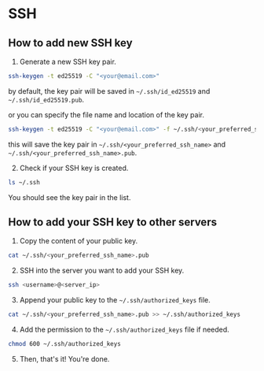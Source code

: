 # SSH

## How to add new SSH key

1. Generate a new SSH key pair.

```bash
ssh-keygen -t ed25519 -C "<your@email.com>"
```

by default, the key pair will be saved in `~/.ssh/id_ed25519` and `~/.ssh/id_ed25519.pub`.

or you can specify the file name and location of the key pair.

```bash
ssh-keygen -t ed25519 -C "<your@email.com>" -f ~/.ssh/<your_preferred_ssh_name>
```

this will save the key pair in `~/.ssh/<your_preferred_ssh_name>` and `~/.ssh/<your_preferred_ssh_name>.pub`.

2. Check if your SSH key is created.

```bash
ls ~/.ssh
```

You should see the key pair in the list.

## How to add your SSH key to other servers

1. Copy the content of your public key.

```bash
cat ~/.ssh/<your_preferred_ssh_name>.pub
```

2. SSH into the server you want to add your SSH key.

```bash
ssh <username>@<server_ip>
```

3. Append your public key to the `~/.ssh/authorized_keys` file.

```bash
cat ~/.ssh/<your_preferred_ssh_name>.pub >> ~/.ssh/authorized_keys
```

4. Add the permission to the `~/.ssh/authorized_keys` file if needed.

```bash
chmod 600 ~/.ssh/authorized_keys
```

5. Then, that's it! You're done.

